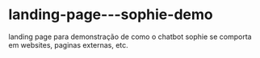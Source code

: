 # landing-page---sophie-demo
landing page para demonstração de como o chatbot sophie se comporta em websites, paginas externas, etc.
